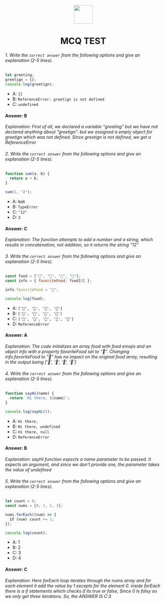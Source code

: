 <div align="center">
  <img height="60" src="https://edurev.gumlet.io/AllImages/original/ApplicationImages/CourseImages/944e5d47-8c55-4a89-91e5-22ab5f2798fc_CI.png">
  <h1>MCQ TEST</h1>
</div>

###### 1. Write the `correct answer` from the following options and give an explanation (2-5 lines).

```javascript
let greeting;
greetign = {};
console.log(greetign);
```

- A: `{}`
- B: `ReferenceError: greetign is not defined`
- C: `undefined`

<p>

#### Answer: B

<i>Explanation: First of all, we declared a variable "greeting" but we have not declared anything about "greetign". but we assigned a empty object for greetign which was not defined. Since greetign is not defined, we get a ReferenceError </i>

</p>

###### 2. Write the `correct answer` from the following options and give an explanation (2-5 lines).

```javascript
function sum(a, b) {
  return a + b;
}

sum(1, "2");
```

- A: `NaN`
- B: `TypeError`
- C: `"12"`
- D: `3`

<p>

#### Answer: C

<i>Explanation: The function attempts to add a number and a string, which results in concatenation, not addition, so it returns the string "12"</i>

</p>

###### 3. Write the `correct answer` from the following options and give an explanation (2-5 lines).

```javascript
const food = ["🍕", "🍫", "🥑", "🍔"];
const info = { favoriteFood: food[0] };

info.favoriteFood = "🍝";

console.log(food);
```

- A: `['🍕', '🍫', '🥑', '🍔']`
- B: `['🍝', '🍫', '🥑', '🍔']`
- C: `['🍝', '🍕', '🍫', '🥑', '🍔']`
- D: `ReferenceError`

<p>

#### Answer: A

<i>Explanation: The code initializes an array food with food emojis and an object info with a property favoriteFood set to "🍕". Changing info.favoriteFood to "🍝" has no impact on the original food array, resulting in the output being ['🍕', '🍫', '🥑', '🍔']</i>

</p>

###### 4. Write the `correct answer` from the following options and give an explanation (2-5 lines).

```javascript
function sayHi(name) {
  return `Hi there, ${name}`;
}

console.log(sayHi());
```

- A: `Hi there,`
- B: `Hi there, undefined`
- C: `Hi there, null`
- D: `ReferenceError`

<p>

#### Answer: B

<i>Explanation: sayHi function expects a name parameter to be passed. It expects an argument, and since we don't provide one, the parameter takes the value of undefined</i>

</p>

###### 5. Write the `correct answer` from the following options and give an explanation (2-5 lines).

```javascript
let count = 0;
const nums = [0, 1, 2, 3];

nums.forEach((num) => {
  if (num) count += 1;
});

console.log(count);
```

- A: 1
- B: 2
- C: 3
- D: 4

<p>

#### Answer: C

<i>Explanation: Here forEach loop iterates through the nums array and for each element it
add the value by 1 excepts for the element 0. inside forEach there is a if statements which checks if its true or false, Since 0 Is falsy so we only get three iterations. So, the ANSWER IS C:3 </i>

</p>
